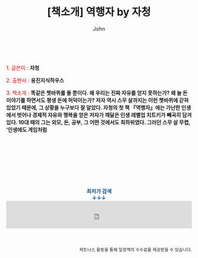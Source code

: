 ﻿---
layout: post
title:  "[책소개] 역행자 by 자청"
author: John
categories: [ 도서 ]
tags: [ 역행자, 역행자 비판, 역행자 요약, 역행자 pdf, 역행자 자청, 역행자 리뷰, 역행자 디시, 역행자 7단계, 역행자 추천도서, 역행자 책 ]
image: https://search1.kakaocdn.net/thumb/R120x174.q85/?fname=http%3A%2F%2Ft1.daumcdn.net%2Flbook%2Fimage%2F6079127%3Ftimestamp%3D20230210141936 
description: "[책소개] 역행자 by 자청"
toc: true
toc_sticky: true
---

<br>
<p>
<font color='#ff0000'>1. 글쓴이 : </font><b>자청</b>
<p>
<font color='#ff0000'>2. 출판사 : </font><b>웅진지식하우스</b>
<p>
<font color='#ff0000'>3. 책소개 : </font><b>똑같은 쳇바퀴를 돌 뿐이다. 왜 우리는 진짜 자유를 얻지 못하는가? 왜 늘 돈 이야기를 하면서도 평생 돈에 허덕이는가?   저자 역시 스무 살까지는 이런 쳇바퀴에 갇혀 있었기 때문에, 그 상황을 누구보다 잘 알았다. 자청의 첫 책 『역행자』에는 가난한 인생에서 벗어나 경제적 자유와 행복을 얻은 저자가 깨달은 인생 레벨업 치트키가 빼곡히 담겨 있다. 10대 때의 그는 외모, 돈, 공부, 그 어떤 것에서도 최하위였다. 그러던 스무 살 무렵, ‘인생에도 게임처럼</b>
<p>
    
<br><br><br><br><br><br><br>
<center><b><font color='#01579B' size='medium'>최저가 검색<br>
↓↓↓</font></b></center>
<center><iframe src="https://coupa.ng/b1Tbjx" width="100%" height="75" frameborder="0" scrolling="no" referrerpolicy="unsafe-url"></iframe></center>
<br><br>
<p>
<small>
    <div align="right">파트너스 활동을 통해 일정액의 수수료를 제공받을 수 있습니다.</div>
</small>
</p>
